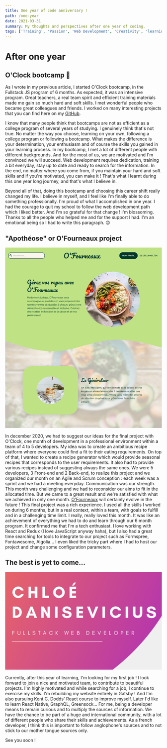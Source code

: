 ```yaml
---
title: One year of code anniversary !
path: /one-year
date: 2021-03-31
summary: My thoughts and perspectives after one year of coding.
tags: ['Training', 'Passion', 'Web Development', 'Creativity', 'learning', 'React', 'Node', 'JavaScript']
---
```


# After one year

## O'Clock bootcamp 🚀

As I wrote in my previous article, I started O'Clock bootcamp, in the Fullstack JS program of 6 months. As expected, it was an intensive program. Great teachers, a real team spirit and efficient training materials made me gain so much hard and soft skills. I met wonderful people who became great colleagues and friends. I worked on many interesting projects that you can find here on my [GitHub](https://github.com/SpookyUmi). 

I know that many people think that bootcamps are not as efficient as a college program of several years of studying. I genuinely think that's not true. No matter the way you choose, learning on your own, following a college program or following a bootcamp. What makes the difference is your determination, your enthusiasm and of course the skills you gained in your learning process. In my bootcamp, I met a lot of different people with different backgrounds. And for the most of us, we are motivated and I'm convinced we will succeed. Web development requires dedication, training a bit everyday, stay up to date and ready to search for the information. In the end, no matter where you come from, if you maintain your hard and soft skills and if you're motivated, you can make it ! That's what I learnt during this one year long journey, and that's what I believe in. 

Beyond all of that, doing this bootcamp and choosing this career shift really changed my life. I believe in myself, and I feel like I'm finally able to do something professionally. I'm proud of what I accomplished in one year. I had the courage to quit my school to follow the web development path which I liked better. And I'm so grateful for that change ! I'm blossoming. Thanks to all the people who helped me and for the support I had. I'm an emotional being so I had to write this paragraph. 😊

## "Apothéose" or O'Fourneaux project

![ofourneaux-homepage](./images/08_1_oclock_landing.png)

In december 2020, we had to suggest our ideas for the final project with O'Clock, one month of development in a professional environment within a team of 4 to 5 developers. My idea was to create an ambitious recipe platform where everyone could find a fit to their eating requirements. On top of that, I wanted to create a recipe generator which would provide seasonal recipes that corresponds to the user requirements. It also had to provide various recipes instead of suggesting always the same ones. 
We were 5 developers, 3 Front-end and 2 Back-end, to realize this project and we organized our month on an Agile and Scrum conception : each week was a sprint and we had a meeting everyday. Communication was our strength. This month was challenging and we had to reconsider our aims to fit in the allocated time. But we came to a great result and we're satisfied with what we achieved in only one month. [O'Fourneaux](https://ofourneaux.xyz/) will certainly evolve in the future ! 
This final project was a rich experience. I used all the skills I worked on during 6 months, but in a real context, within a team, with goals to fulfill and in a challenging time limit. I really, really loved this month. It was like an achievement of everything we had to do and learn through our 6 month program. It confirmed me that I'm a tech enthusiast. I love working with React and Redux (I love JavaScript anyway haha), but I also had a great time searching for tools to integrate to our project such as Formspree, Fontawesome, Algolia... I even liked the tricky part where I had to host our project and change some configuration parameters. 

## The best is yet to come...

![resume](./images/08_2_oclock_landing.png)

Currently, after this year of learning, I'm looking for my first job ! I look forward to join a nice and motivated team, to contribute to beautiful projects. I'm highly motivated and while searching for a job, I continue to exercise my skills. I'm rebuilding my website entirely in Gatsby ! And I'm also pursuing Kent C. Dodds' React course to improve myself. Later I'd like to learn React Native, GraphQL, Greensock... 
For me, being a developer means to remain curious and to multiply the sources of information. We have the chance to be part of a huge and international community, with a lot of different people who share their skills and achievements. As a french developer, I think this is important to follow anglophone's sources and to not stick to our mother tongue sources only.

See you soon !
